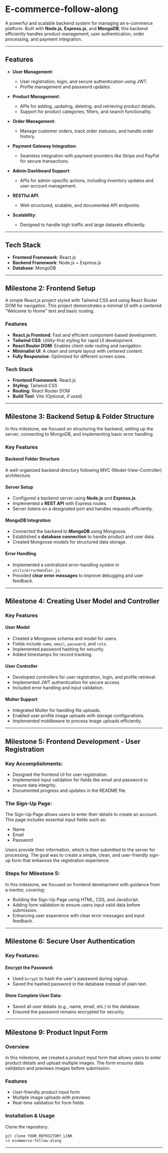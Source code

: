 # E-commerce-follow-along

A powerful and scalable backend system for managing an e-commerce platform. Built with **Node.js**, **Express.js**, and **MongoDB**, this backend efficiently handles product management, user authentication, order processing, and payment integration.

---

## Features

- **User Management**:

  - User registration, login, and secure authentication using JWT.
  - Profile management and password updates.

- **Product Management**:

  - APIs for adding, updating, deleting, and retrieving product details.
  - Support for product categories, filters, and search functionality.

- **Order Management**:

  - Manage customer orders, track order statuses, and handle order history.

- **Payment Gateway Integration**:

  - Seamless integration with payment providers like Stripe and PayPal for secure transactions.

- **Admin Dashboard Support**:

  - APIs for admin-specific actions, including inventory updates and user account management.

- **RESTful API**:

  - Well-structured, scalable, and documented API endpoints.

- **Scalability**:

  - Designed to handle high traffic and large datasets efficiently.

---

## Tech Stack

- **Frontend Framework**: React.js
- **Backend Framework**: Node.js + Express.js
- **Database**: MongoDB

---

## Milestone 2: Frontend Setup

A simple React.js project styled with Tailwind CSS and using React Router DOM for navigation. This project demonstrates a minimal UI with a centered "Welcome to Home" text and basic routing.

### Features

- **React.js Frontend**: Fast and efficient component-based development.
- **Tailwind CSS**: Utility-first styling for rapid UI development.
- **React Router DOM**: Enables client-side routing and navigation.
- **Minimalist UI**: A clean and simple layout with centered content.
- **Fully Responsive**: Optimized for different screen sizes.

### Tech Stack

- **Frontend Framework**: React.js
- **Styling**: Tailwind CSS
- **Routing**: React Router DOM
- **Build Tool**: Vite (Optional, if used)

---

## Milestone 3: Backend Setup & Folder Structure

In this milestone, we focused on structuring the backend, setting up the server, connecting to MongoDB, and implementing basic error handling.

### Key Features

#### **Backend Folder Structure**

A well-organized backend directory following MVC (Model-View-Controller) architecture.

#### **Server Setup**

- Configured a backend server using **Node.js** and **Express.js**.
- Implemented a **REST API** with Express routes.
- Server listens on a designated port and handles requests efficiently.

#### **MongoDB Integration**

- Connected the backend to **MongoDB** using Mongoose.
- Established a **database connection** to handle product and user data.
- Created Mongoose models for structured data storage.

#### **Error Handling**

- Implemented a centralized error-handling system in `utils/errorHandler.js`.
- Provided **clear error messages** to improve debugging and user feedback.

---

## Milestone 4: Creating User Model and Controller

### Key Features

#### **User Model**

- Created a Mongoose schema and model for users.
- Fields include `name`, `email`, `password`, and `role`.
- Implemented password hashing for security.
- Added timestamps for record tracking.

#### **User Controller**

- Developed controllers for user registration, login, and profile retrieval.
- Implemented JWT authentication for secure access.
- Included error handling and input validation.

#### **Multer Support**

- Integrated Multer for handling file uploads.
- Enabled user profile image uploads with storage configurations.
- Implemented middleware to process image uploads efficiently.

---

## Milestone 5: Frontend Development - User Registration

### Key Accomplishments:

- Designed the frontend UI for user registration.
- Implemented input validation for fields like email and password to ensure data integrity.
- Documented progress and updates in the README file.

### The Sign-Up Page:

The Sign-Up Page allows users to enter their details to create an account. This page includes essential input fields such as:

- Name
- Email
- Password

Users provide their information, which is then submitted to the server for processing. The goal was to create a simple, clean, and user-friendly sign-up form that enhances the registration experience.

### Steps for Milestone 5:

In this milestone, we focused on frontend development with guidance from a mentor, covering:

- Building the Sign-Up Page using HTML, CSS, and JavaScript.
- Adding form validation to ensure users input valid data before submission.
- Enhancing user experience with clear error messages and input feedback.

---

## Milestone 6: Secure User Authentication

### Key Features:

#### **Encrypt the Password:**

- Used `bcrypt` to hash the user's password during signup.
- Saved the hashed password in the database instead of plain text.

#### **Store Complete User Data:**

- Saved all user details (e.g., name, email, etc.) in the database.
- Ensured the password remains encrypted for security.

---

## Milestone 9: Product Input Form

### Overview

In this milestone, we created a product input form that allows users to enter product details and upload multiple images. The form ensures data validation and previews images before submission.

### Features

- User-friendly product input form
- Multiple image uploads with previews
- Real-time validation for form fields

### Installation & Usage

Clone the repository:
```sh
git clone YOUR_REPOSITORY_LINK
cd ecommerce-follow-along
```

---


